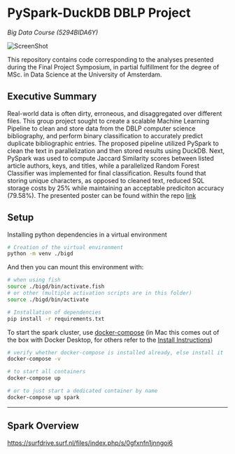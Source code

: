 # PySpark-DuckDB DBLP Project
*Big Data Course (5294BIDA6Y)*

![ScreenShot](https://raw.github.com/jah377/PySpark_DBLP/main/report/github_MLpipeline.png)


This repository contains code corresponding to the analyses presented during the Final Project Symposium, in partial fulfillment for the degree of MSc. in Data Science at the University of Amsterdam.

## Executive Summary

Real-world data is often dirty, erroneous, and disaggregated over different files. This group project sought to create a scalable Machine Learning Pipeline to clean and store data from the DBLP computer science bibliography, and perform binary classification to accurately predict duplicate bibliographic entries. The proposed pipeline utilized PySpark to clean the text in parallelization and then stored results using DuckDB. Next, PySpark was used to compute Jaccard Similarity scores between listed article authors, keys, and titles, while a parallelized Random Forest Classifier was implemented for final classification. Results found that storing unique characters, as opposed to cleaned text, reduced SQL storage costs by 25% while maintaining an acceptable prediciton accuracy (79.58%). The presented poster can be found within the repo [link](https://raw.github.com/jah377/PySpark_DBLP/main/report/poster.pdf)


## Setup

Installing python dependencies in a virtual environment

```bash
# Creation of the virtual environment
python -m venv ./bigd
```

And then you can mount this environment with: 
```bash
# when using fish
source ./bigd/bin/activate.fish
# or other (multiple activation scripts are in this folder)
source ./bigd/bin/activate
```

```bash
# Installation of dependencies
pip install -r requirements.txt
```

To start the spark cluster, use [docker-compose](https://docs.docker.com/compose/install/) (in Mac this comes out of the box with Docker Desktop, for others refer to the [Install Instructions](https://docs.docker.com/compose/install/))

```bash
# verify whether docker-compose is installed already, else install it
docker-compose -v
```


```bash
# to start all containers
docker-compose up 

# or to just start a dedicated container by name
docker-compose up spark
```
---
## Spark Overview
https://surfdrive.surf.nl/files/index.php/s/0gfxnfn1jnngoi6
